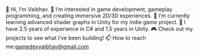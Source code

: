 👋 Hi, I’m Vaibhav.
👀 I’m interested in game development, gameplay programming, and creating immersive 2D/3D experiences.
🌱 I’m currently learning advanced shader graphs in Unity for my indie game project.
💼 I have 2.5 years of experience in C# and 1.5 years in Unity.
🎮 Check out my projects to see what I’ve been building!
📫 How to reach me:gamedevvaibhav@gmail.com
  


